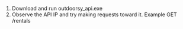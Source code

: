 1. Download and run outdoorsy_api.exe
2. Observe the API IP and try making requests toward it. Example GET /rentals
